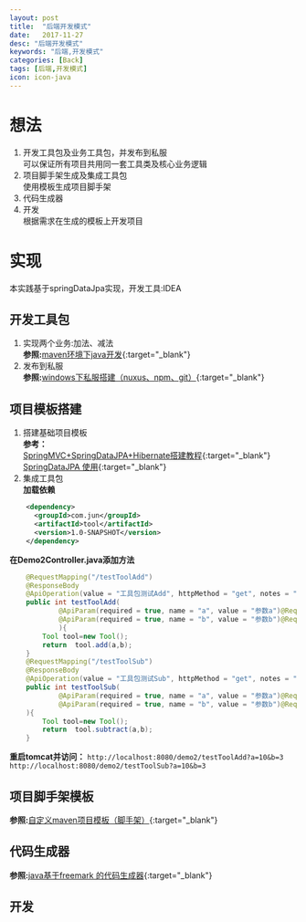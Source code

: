 ```yaml
---
layout: post
title:  "后端开发模式"
date:   2017-11-27
desc: "后端开发模式"
keywords: "后端,开发模式"
categories: [Back]
tags: [后端,开发模式]
icon: icon-java
---
```

# 想法
1. 开发工具包及业务工具包，并发布到私服  
    可以保证所有项目共用同一套工具类及核心业务逻辑
2. 项目脚手架生成及集成工具包  
    使用模板生成项目脚手架
3. 代码生成器
4. 开发  
    根据需求在生成的模板上开发项目

# 实现
   本实践基于springDataJpa实现，开发工具:IDEA
## 开发工具包
1. 实现两个业务:加法、减法  
**参照:**[maven环境下java开发](/blog/back/2017/12/17/maven_java.html){:target="_blank"}
2. 发布到私服  
**参照:**[windows下私服搭建（nuxus、npm、git）](/blog/back/2017/12/09/nuxus.html#3maven私服){:target="_blank"}

## 项目模板搭建
1. 搭建基础项目模板  
**参考：**  
[SpringMVC+SpringDataJPA+Hibernate搭建教程](/blog/back/2017/12/09/springData1.html){:target="_blank"}  
[SpringDataJPA 使用](/blog/back/2017/12/09/springData2.html){:target="_blank"}
2. 集成工具包  
**加载依赖**
```xml
    <dependency>
      <groupId>com.jun</groupId>
      <artifactId>tool</artifactId>
      <version>1.0-SNAPSHOT</version>
    </dependency>
```
**在Demo2Controller.java添加方法**
```java
    @RequestMapping("/testToolAdd")
    @ResponseBody
    @ApiOperation(value = "工具包测试Add", httpMethod = "get", notes = "测试 Add")
    public int testToolAdd(
            @ApiParam(required = true, name = "a", value = "参数a")@RequestParam("a")int a,
            @ApiParam(required = true, name = "b", value = "参数b")@RequestParam("b")int b
            ){
        Tool tool=new Tool();
        return  tool.add(a,b);
    }
    @RequestMapping("/testToolSub")
    @ResponseBody
    @ApiOperation(value = "工具包测试Sub", httpMethod = "get", notes = "测试 Sub")
    public int testToolSub(
            @ApiParam(required = true, name = "a", value = "参数a")@RequestParam("a")int a,
            @ApiParam(required = true, name = "b", value = "参数b")@RequestParam("b")int b
    ){
        Tool tool=new Tool();
        return  tool.subtract(a,b);
    }
```
**重启tomcat并访问：** `http://localhost:8080/demo2/testToolAdd?a=10&b=3`   `http://localhost:8080/demo2/testToolSub?a=10&b=3`

## 项目脚手架模板
**参照:**[自定义maven项目模板（脚手架）](/blog/back/2017/12/17/mavenTpl.html){:target="_blank"}

## 代码生成器  
**参照:**[java基于freemark 的代码生成器](/blog/back/2017/12/17/autoGen.html){:target="_blank"}

## 开发

